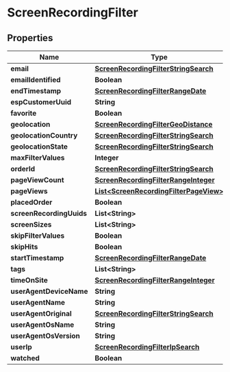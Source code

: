 
# ScreenRecordingFilter

## Properties
Name | Type | Description | Notes
------------ | ------------- | ------------- | -------------
**email** | [**ScreenRecordingFilterStringSearch**](ScreenRecordingFilterStringSearch.md) |  |  [optional]
**emailIdentified** | **Boolean** |  |  [optional]
**endTimestamp** | [**ScreenRecordingFilterRangeDate**](ScreenRecordingFilterRangeDate.md) |  |  [optional]
**espCustomerUuid** | **String** |  |  [optional]
**favorite** | **Boolean** |  |  [optional]
**geolocation** | [**ScreenRecordingFilterGeoDistance**](ScreenRecordingFilterGeoDistance.md) |  |  [optional]
**geolocationCountry** | [**ScreenRecordingFilterStringSearch**](ScreenRecordingFilterStringSearch.md) |  |  [optional]
**geolocationState** | [**ScreenRecordingFilterStringSearch**](ScreenRecordingFilterStringSearch.md) |  |  [optional]
**maxFilterValues** | **Integer** |  |  [optional]
**orderId** | [**ScreenRecordingFilterStringSearch**](ScreenRecordingFilterStringSearch.md) |  |  [optional]
**pageViewCount** | [**ScreenRecordingFilterRangeInteger**](ScreenRecordingFilterRangeInteger.md) |  |  [optional]
**pageViews** | [**List&lt;ScreenRecordingFilterPageView&gt;**](ScreenRecordingFilterPageView.md) |  |  [optional]
**placedOrder** | **Boolean** |  |  [optional]
**screenRecordingUuids** | **List&lt;String&gt;** |  |  [optional]
**screenSizes** | **List&lt;String&gt;** |  |  [optional]
**skipFilterValues** | **Boolean** |  |  [optional]
**skipHits** | **Boolean** |  |  [optional]
**startTimestamp** | [**ScreenRecordingFilterRangeDate**](ScreenRecordingFilterRangeDate.md) |  |  [optional]
**tags** | **List&lt;String&gt;** |  |  [optional]
**timeOnSite** | [**ScreenRecordingFilterRangeInteger**](ScreenRecordingFilterRangeInteger.md) |  |  [optional]
**userAgentDeviceName** | **String** |  |  [optional]
**userAgentName** | **String** |  |  [optional]
**userAgentOriginal** | [**ScreenRecordingFilterStringSearch**](ScreenRecordingFilterStringSearch.md) |  |  [optional]
**userAgentOsName** | **String** |  |  [optional]
**userAgentOsVersion** | **String** |  |  [optional]
**userIp** | [**ScreenRecordingFilterIpSearch**](ScreenRecordingFilterIpSearch.md) |  |  [optional]
**watched** | **Boolean** |  |  [optional]



